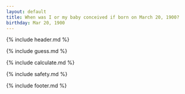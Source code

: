 ```yaml
---
layout: default
title: When was I or my baby conceived if born on March 20, 1900?
birthday: Mar 20, 1900
---
```


{% include header.md %}

{% include guess.md %}

{% include calculate.md %}

{% include safety.md %}

{% include footer.md %}



